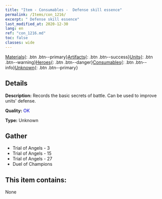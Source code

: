 ```yaml
---
title: "Item - Consumables -  Defense skill essence"
permalink: /Items/con_1216/
excerpt: " Defense skill essence"
last_modified_at: 2020-12-30
lang: en
ref: "con_1216.md"
toc: false
classes: wide
---
```

 [Materials](/Items/){: .btn .btn--primary}[Artifacts](/Items/Artifacts/){: .btn .btn--success}[Units](/Items/Units/){: .btn .btn--warning}[Heroes](/Items/Heroes/){: .btn .btn--danger}[Consumables](/Items/Consumables/){: .btn .btn--info}[Unknown](/Items/Unknown/){: .btn .btn--primary}

## Details
 **Description:** Records the basic secrets of battle. Can be used to improve units' defense.

 **Quality:** <span style="color: #0000CD">OK</span>

 **Type:** Unknown

## Gather

*    Trial of Angels - 3 
*    Trial of Angels - 15 
*    Trial of Angels - 27 
*    Duel of Champions 

## This item contains:

  None

